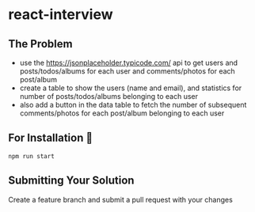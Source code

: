 # react-interview
 
## The Problem
* use the https://jsonplaceholder.typicode.com/ api to get users and posts/todos/albums for each user and comments/photos for each post/album
* create a table to show the users (name and email), and statistics for number of posts/todos/albums belonging to each user 
* also add a button in the data table to fetch the number of subsequent comments/photos for each post/album belonging to each user

## For Installation :pushpin:
```shell
npm run start
```

## Submitting Your Solution

Create a feature branch and submit a pull request with your changes